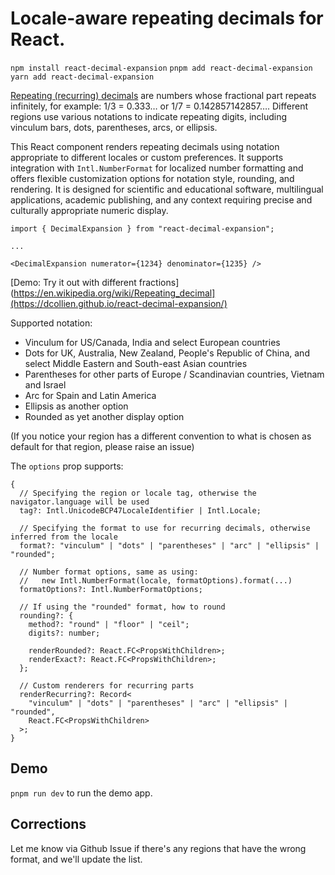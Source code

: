 # Locale-aware repeating decimals for React.

`npm install react-decimal-expansion`
`pnpm add react-decimal-expansion`
`yarn add react-decimal-expansion`

[Repeating (recurring) decimals](https://en.wikipedia.org/wiki/Repeating_decimal) are numbers whose fractional part repeats infinitely, for example: 1/3 = 0.333… or 1/7 = 0.142857142857…. Different regions use various notations to indicate repeating digits, including vinculum bars, dots, parentheses, arcs, or ellipsis.

This React component renders repeating decimals using notation appropriate to different locales or custom preferences. It supports integration with `Intl.NumberFormat` for localized number formatting and offers flexible customization options for notation style, rounding, and rendering. It is designed for scientific and educational software, multilingual applications, academic publishing, and any context requiring precise and culturally appropriate numeric display.

```tsx
import { DecimalExpansion } from "react-decimal-expansion";

...

<DecimalExpansion numerator={1234} denominator={1235} />
```
[Demo: Try it out with different fractions](https://en.wikipedia.org/wiki/Repeating_decimal](https://dcollien.github.io/react-decimal-expansion/)

Supported notation:
- Vinculum for US/Canada, India and select European countries
- Dots for UK, Australia, New Zealand, People's Republic of China, and select Middle Eastern and South-east Asian countries
- Parentheses for other parts of Europe / Scandinavian countries, Vietnam and Israel
- Arc for Spain and Latin America
- Ellipsis as another option
- Rounded as yet another display option

(If you notice your region has a different convention to what is chosen as default for that region, please raise an issue)

The `options` prop supports:

```tsx
{
  // Specifying the region or locale tag, otherwise the navigator.language will be used
  tag?: Intl.UnicodeBCP47LocaleIdentifier | Intl.Locale;

  // Specifying the format to use for recurring decimals, otherwise inferred from the locale
  format?: "vinculum" | "dots" | "parentheses" | "arc" | "ellipsis" | "rounded";

  // Number format options, same as using:
  //   new Intl.NumberFormat(locale, formatOptions).format(...)
  formatOptions?: Intl.NumberFormatOptions;

  // If using the "rounded" format, how to round
  rounding?: {
    method?: "round" | "floor" | "ceil";
    digits?: number;

    renderRounded?: React.FC<PropsWithChildren>;
    renderExact?: React.FC<PropsWithChildren>;
  };

  // Custom renderers for recurring parts
  renderRecurring?: Record<
    "vinculum" | "dots" | "parentheses" | "arc" | "ellipsis" | "rounded",
    React.FC<PropsWithChildren>
  >;
}
```

## Demo

`pnpm run dev` to run the demo app.

## Corrections

Let me know via Github Issue if there's any regions that have the wrong format, and we'll update the list.
